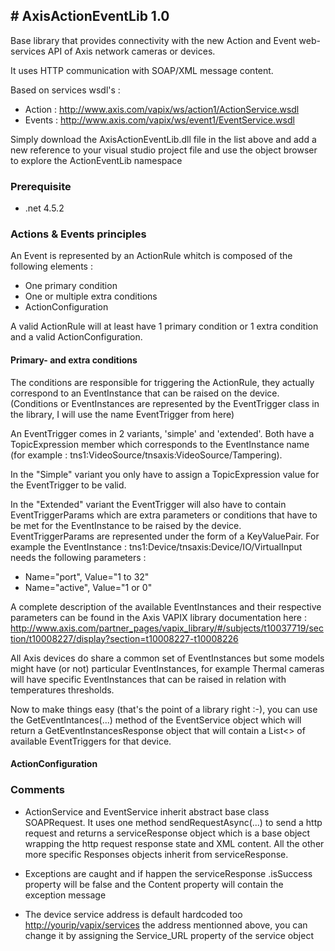 <H2># AxisActionEventLib 1.0</H2>

Base library that provides connectivity with the new Action and Event web-services API of Axis network cameras or devices.

It uses HTTP communication with SOAP/XML message content.

Based on services wsdl's :

- Action : http://www.axis.com/vapix/ws/action1/ActionService.wsdl
- Events : http://www.axis.com/vapix/ws/event1/EventService.wsdl

Simply download the AxisActionEventLib.dll file in the list above and add a new reference to your visual studio project file and use the object browser to explore the ActionEventLib namespace

<h3>Prerequisite</h3>

- .net 4.5.2

<H3>Actions & Events principles</H3>

An Event is represented by an ActionRule whitch is composed of the following elements : 

- One primary condition  
- One or multiple extra conditions
- ActionConfiguration

A valid ActionRule will at least have 1 primary condition or 1 extra condition and a valid ActionConfiguration.

<h4>Primary- and extra conditions</h4>
The conditions are responsible for triggering the ActionRule, they actually correspond to an EventInstance that can be raised on the device. (Conditions or EventInstances are represented by the EventTrigger class in the library, I will use the name EventTrigger from here)

An EventTrigger comes in 2 variants, 'simple' and 'extended'. Both have a TopicExpression member which corresponds to the EventInstance name (for example : tns1:VideoSource/tnsaxis:VideoSource/Tampering).

In the "Simple" variant you only have to assign a TopicExpression value for the EventTrigger to be valid.

In the "Extended" variant the EventTrigger will also have to contain EventTriggerParams which are extra parameters or conditions that have to be met for the EventInstance to be raised by the device.
EventTriggerParams are represented under the form of a KeyValuePair. 
For example the EventInstance : tns1:Device/tnsaxis:Device/IO/VirtualInput needs the following parameters : 
- Name="port", Value="1 to 32"
- Name="active", Value="1 or 0"

A complete description of the available EventInstances and their respective parameters can be found in the Axis VAPIX library documentation here : http://www.axis.com/partner_pages/vapix_library/#/subjects/t10037719/section/t10008227/display?section=t10008227-t10008226 

All Axis devices do share a common set of EventInstances but some models might have (or not) particular EventInstances, for example Thermal cameras will have specific EventInstances that can be raised in relation with temperatures thresholds. 

Now to make things easy (that's the point of a library right :-), you can use the GetEventIntances(...) method of the EventService object which will return a GetEventInstancesResponse object that will contain a List<> of available EventTriggers for that device. 

<h4>ActionConfiguration</h4>


<h3>Comments</h3>

- ActionService and EventService inherit abstract base class SOAPRequest. It uses one method sendRequestAsync(...) to send a http request and returns a serviceResponse object which is a base object wrapping the http request response state and XML content. All the other more specific Responses objects inherit from serviceResponse.

- Exceptions are caught and if happen the serviceResponse .isSuccess property will be false and the Content property will contain the exception message 

- The device service address is default hardcoded too <http://yourip/vapix/services> the address mentionned above, you can change it by assigning the Service_URL property of the service object
